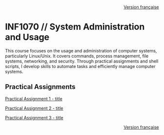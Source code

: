 <p align="right">
  <a href="./README.md">Version française</a>
</p>

# INF1070 // System Administration and Usage

This course focuses on the usage and administration of computer systems, particularly Linux/Unix. It covers commands, process management, file systems, networking, and security. Through practical assignments and shell scripts, I develop skills to automate tasks and efficiently manage computer systems.

## Practical Assignments
[Practical Assignment 1 - title](URL "optional title")

[Practical Assignment 2 - title](URL "optional title")

[Practical Assignment 3 - title](URL "optional title")

<p align="right">
  <a href="./README.md">Version française</a>
</p>